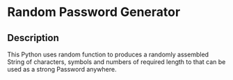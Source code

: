 # Random Password Generator

## Description
This Python uses random function to produces a randomly assembled String of characters, symbols and numbers of required length to that can be used as a strong Password anywhere.